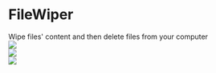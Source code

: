 # FileWiper
Wipe files' content and then delete files from your computer
<br />
<img src="http://images.cnitblog.com/blog/383191/201501/232337584538758.png" />
<br />
<img src="http://images.cnitblog.com/blog/383191/201501/232338004531103.png" />
<br />
<img src="http://images.cnitblog.com/blog/383191/201501/232338013289003.png" />
<br />
